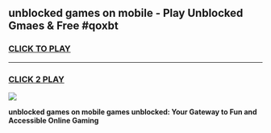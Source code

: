 
## unblocked games on mobile - Play Unblocked Gmaes & Free #qoxbt
<h3>
<a href="https://news.freeplayer.one?title=unblocked_games_on_mobile&ref=24F">CLICK TO PLAY</a></h3>
<hr>

<h3>
<a href="https://news.freeplayer.one?title=unblocked_games_on_mobile&ref=24F">CLICK 2 PLAY</a>
  
</h3>

<a href="https://news.freeplayer.one?title=unblocked_games_on_mobile&ref=24F/"><img src="https://clearcache.store/games.png"></a>


**unblocked games on mobile games unblocked: Your Gateway to Fun and Accessible Online Gaming**
